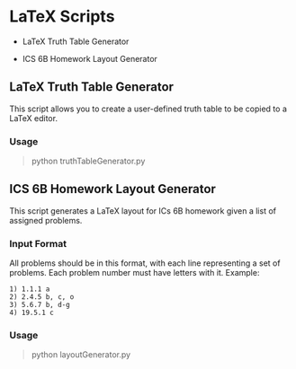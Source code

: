 # LaTeX Scripts
- LaTeX Truth Table Generator

- ICS 6B Homework Layout Generator

## LaTeX Truth Table Generator
This script allows you to create a user-defined truth table to be copied to a LaTeX editor.

### Usage
> python truthTableGenerator.py

## ICS 6B Homework Layout Generator
This script generates a LaTeX layout for ICs 6B homework given a list of assigned problems.

### Input Format
All problems should be in this format, with each line representing a set of problems. Each problem number must have letters with it. Example: 
```
1) 1.1.1 a
2) 2.4.5 b, c, o
3) 5.6.7 b, d-g
4) 19.5.1 c
```

### Usage
> python layoutGenerator.py


